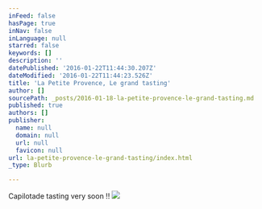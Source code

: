 ```yaml
---
inFeed: false
hasPage: true
inNav: false
inLanguage: null
starred: false
keywords: []
description: ''
datePublished: '2016-01-22T11:44:30.207Z'
dateModified: '2016-01-22T11:44:23.526Z'
title: 'La Petite Provence, Le grand tasting'
author: []
sourcePath: _posts/2016-01-18-la-petite-provence-le-grand-tasting.md
published: true
authors: []
publisher:
  name: null
  domain: null
  url: null
  favicon: null
url: la-petite-provence-le-grand-tasting/index.html
_type: Blurb

---
```

Capilotade tasting very soon !!
![](https://the-grid-user-content.s3-us-west-2.amazonaws.com/c185fb75-2d04-43f8-b9cf-186559d1967f.jpg)